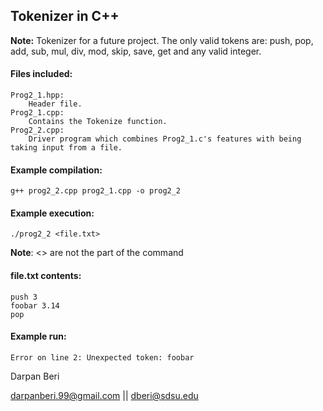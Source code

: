 ## Tokenizer in C++
**Note:** Tokenizer for a future project. The only valid tokens are: push, pop, add, sub, mul, div, mod, skip, save, get and any valid integer.

#### Files included:
    Prog2_1.hpp:
        Header file.
    Prog2_1.cpp:
        Contains the Tokenize function.
    Prog2_2.cpp:
        Driver program which combines Prog2_1.c's features with being taking input from a file.

#### Example compilation:
    g++ prog2_2.cpp prog2_1.cpp -o prog2_2

#### Example execution:
    ./prog2_2 <file.txt>
**Note**: <> are not the part of the command

#### file.txt contents:
    push 3
    foobar 3.14
    pop

#### Example run:
    Error on line 2: Unexpected token: foobar

Darpan Beri

darpanberi.99@gmail.com || dberi@sdsu.edu
